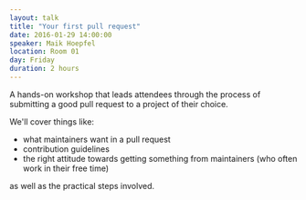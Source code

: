 ```yaml
---
layout: talk
title: "Your first pull request"
date: 2016-01-29 14:00:00
speaker: Maik Hoepfel
location: Room 01
day: Friday
duration: 2 hours
---
```


A hands-on workshop that leads attendees through the process of submitting a good pull request to a
project of their choice.

We'll cover things like:

* what maintainers want in a pull request
* contribution guidelines
* the right attitude towards getting something from maintainers (who often work in their free time)

as well as the practical steps involved.
